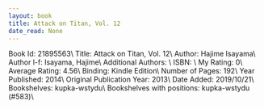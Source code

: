 ```yaml
---
layout: book
title: Attack on Titan, Vol. 12
date_read: None
---
```


Book Id: 21895563\ 
Title: Attack on Titan, Vol. 12\ 
Author: Hajime Isayama\ 
Author l-f: Isayama, Hajime\ 
Additional Authors: \ 
ISBN: \ 
My Rating: 0\ 
Average Rating: 4.56\ 
Binding: Kindle Edition\ 
Number of Pages: 192\ 
Year Published: 2014\ 
Original Publication Year: 2013\ 
Date Added: 2019/10/21\ 
Bookshelves: kupka-wstydu\ 
Bookshelves with positions: kupka-wstydu (#583)\ 

